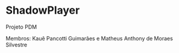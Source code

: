 # ShadowPlayer
 Projeto PDM

Membros: Kauê Pancotti Guimarães e Matheus Anthony de Moraes Silvestre
